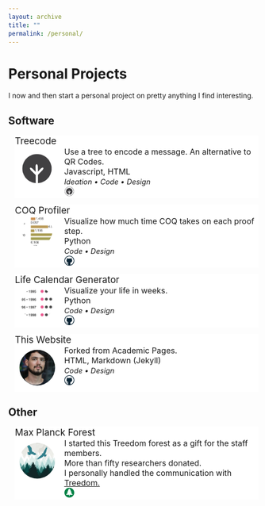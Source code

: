 ```yaml
---
layout: archive
title: ""
permalink: /personal/
---
```

<style>
.clip-circle {
  width: 100%;
  clip-path: circle(40%);
}
.gimage { 
    grid-area: image; 
}
.gheader { grid-area: header;
    font-size: 14pt; 
    text-align: left;
 }
 
.gdesc { grid-area: desc;   
    margin-left: 7pt;  
    font-size: 12pt; 
    text-align: left;
    vertical-align: center;
    height: 100%;
 }

.grid-container {
  display: grid;
  grid-template-areas:
    'header header'
    'image desc';
  grid-template-columns: 90px auto auto;
  grid-template-rows: auto auto auto;
  background-color: #ffffff;
  margin-top: 10pt;
  margin-left: 10pt;
  }

.small_text { 
    font-size: 11pt; 
    font-style: italic;
    text-align: left;
 }

.inline-text {
  max-width:15pt;
  max-height:15pt;
}

</style>

# Personal Projects 
I now and then start a personal project on pretty anything I find interesting.

## Software 

<div class="grid-container">
    <div class="gimage"> <img src='/images/treecode.png' class='clip-circle'> </div>
    <div class="gheader">Treecode</div>
    <div class="gdesc">
        Use a tree to encode a message. An alternative to QR Codes.  <br>
        Javascript, HTML <br>
        <span class="small_text">Ideation • Code • Design</span>
        <br>
        <a target="_blank" href="https://maida.me/treecode">
        <img src="/images/treecode.png" class="inline-text"></a>
    </div>
</div>

<div class="grid-container">
    <div class="gimage"> <img src='/images/coqprofiler.png' class='clip-circle'> </div>
    <div class="gheader">COQ Profiler</div>
    <div class="gdesc">
        Visualize how much time COQ takes on each proof step. <br>
        Python <br>
        <span class="small_text">Code • Design</span>
        <br>
        <a target="_blank" href="https://github.com/marcomaida/coqprofiler">
        <img src="/images/github_logo.png" class="inline-text"></a>
    </div>
</div>

<div class="grid-container">
    <div class="gimage"> <img src='/images/lifecalendar.png' class='clip-circle'> </div>
    <div class="gheader">Life Calendar Generator</div>
    <div class="gdesc">
        Visualize your life in weeks. <br>
        Python <br>
        <span class="small_text">Code • Design</span>
        <br>
        <a target="_blank" href="https://github.com/marcomaida/life-calendar">
        <img src="/images/github_logo.png" class="inline-text"></a>
    </div>
</div>

<div class="grid-container">
    <div class="gimage"> <img src='/images/profile.jpeg' class='clip-circle'> </div>
    <div class="gheader">This Website</div>
    <div class="gdesc">
        Forked from <a target="_blank" href="https://github.com/academicpages/academicpages.github.io"></a> Academic Pages. <br>
        HTML, Markdown (Jekyll) <br>
        <span class="small_text">Code • Design</span>
        <br>
        <a target="_blank" href="https://github.com/marcomaida/marcomaida.github.io">
        <img src="/images/github_logo.png" class="inline-text"></a>
    </div>
</div>

## Other

<div class="grid-container">
    <div class="gimage"> <img src='/images/maxplanckforest.jpeg' class='clip-circle'> </div>
    <div class="gheader">Max Planck Forest</div>
    <div class="gdesc">
        I started this Treedom forest as a gift for the staff members. <br>
        More than fifty researchers donated. <br>
        I personally handled the communication with  <a target="_blank" href="https://treedom.net/"> Treedom. </a> <br>
        <a target="_blank" href="https://www.treedom.net/en/user/marco-maida/event/max-planck-forest">
        <img src="/images/tree.png" class="inline-text"></a>
    </div>
</div>